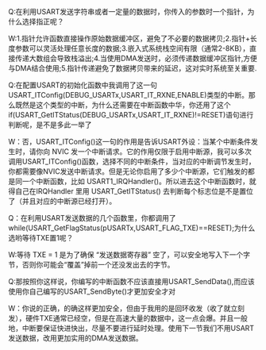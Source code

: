 Q:在利用USART发送字符串或者一定量的数据时，你传入的参数时一个指针，为什么选择指正呢？

W:1.指针允许函数直接操作原始数据缓冲区，避免了不必要的数据拷贝;2.指针+长度参数可以灵活处理任意长度的数据;3.嵌入式系统栈空间有限（通常2-8KB），直接传递大数组会导致栈溢出;4.当使用DMA发送时，必须传递数据缓冲区指针,方便与DMA结合使用;5.指针传递避免了数据拷贝带来的延迟，这对实时系统至关重要.

Q:在配置USART的初始化函数中我调用了这一句USART_ITConfig(DEBUG_USARTx,USART_IT_RXNE,ENABLE)类型的中断。那么既然是这个类型的中断，为什么还需要在中断函数中华，你还用了这个if(USART_GetITStatus(DEBUG_USARTx,USART_IT_RXNE)!=RESET)语句进行判断呢，是不是多此一举了


W：否，USART_ITConfig()这一句的作用是告诉USART外设：当某个中断条件发生时，请你向 NVIC 发一个中断请求。它的作用仅限于启用中断源，我可以多次调用USART_ITConfig()函数，选择不同的中断条件，当对应的中断调节发生时，你都需要像NVIC发送中断请求。但是无论你启用了多少个中断源，它们触发的都是同一个中断函数，比如 USART1_IRQHandler()。所以进去这个中断函数时，就得自己在IRQHandler 里用 USART_GetITStatus() 去判断每个标志位是不是置位了（并且对应的中断源已经打开）。


Q：在利用USART发送数据的几个函数里，你都调用了while(USART_GetFlagStatus(pUSARTx,USART_FLAG_TXE)==RESET);为什么选哟等待TXE置1呢？


W:等待 TXE = 1 是为了确保 “发送数据寄存器” 空了，可以安全地写入下一个字节，否则你可能会“覆盖”掉前一个还没发出去的字节。


Q:那按照你这样说，你编写的中断函数不应该直接用USART_SendData(),而应该使用你自己编写的USART_SendByte()才更加安全才对


W：你说的正确，的确这样更加安全，但由于我用的是回环收发（收了就立刻发），硬件TXE通常已经空，但是在高速大量的数据中，这一点会爆。并且一般地，中断要保证快进快出，尽量不要进行延时处理。使用下一节我们不用USART发送数据，改用更加实用的DMA发送数据。
